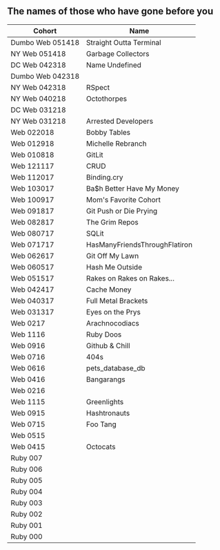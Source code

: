 ## The names of those who have gone before you


|  Cohort          | Name                         |
| ---------------- | ---------------------------- | 
| Dumbo Web 051418 | Straight Outta Terminal
| NY Web 051418    | Garbage Collectors           | 
| DC Web 042318    | Name Undefined               |
| Dumbo Web 042318 |
| NY Web 042318    | RSpect                       |
| NY Web 040218    | Octothorpes                  | 
| DC Web 031218    |  
| NY Web 031218    | Arrested Developers          | 
| Web 022018       | Bobby Tables                 |
| Web 012918       | Michelle Rebranch            | 
| Web 010818       | GitLit                       |
| Web 121117       | CRUD                         |
| Web 112017       | Binding.cry                  |
| Web 103017       | Ba$h Better Have My Money    |
| Web 100917       | Mom's Favorite Cohort        |
| Web 091817       | Git Push or Die Prying       |
| Web 082817       | The Grim Repos               |
| Web 080717       | SQLit                        |
| Web 071717       | HasManyFriendsThroughFlatiron|
| Web 062617       | Git Off My Lawn              |
| Web 060517       | Hash Me Outside              |
| Web 051517       | Rakes on Rakes on Rakes...   |
| Web 042417       | Cache Money                  |
| Web 040317       | Full Metal Brackets          |
| Web 031317       | Eyes on the Prys             |
| Web 0217         | Arachnocodiacs               |
| Web 1116         | Ruby Doos                    |
| Web 0916         | Github & Chill               |
| Web 0716         | 404s                         |
| Web 0616         | pets_database_db             |
| Web 0416         | Bangarangs                   |
| Web 0216         | 
| Web 1115         | Greenlights                  |
| Web 0915         | Hashtronauts                 |
| Web 0715         | Foo Tang                     |
| Web 0515         |               
| Web 0415         | Octocats                     |
| Ruby 007         | 
| Ruby 006         | 
| Ruby 005         | 
| Ruby 004         | 
| Ruby 003         | 
| Ruby 002         | 
| Ruby 001         | 
| Ruby 000         | 
